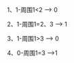 ```java

```



1、1-周围1<2 	 ——> 0

2、1-周围1=2、3 ——> 1

3、1-周围1>3      ——> 0

4、0-周围1=3 	 ——>1
















































